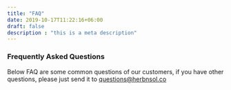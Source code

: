 ```yaml
---
title: "FAQ"
date: 2019-10-17T11:22:16+06:00
draft: false
description : "this is a meta description"
---
```


### Frequently Asked Questions

Below FAQ are some common questions of our customers, if you have other questions, please just send it to questions@herbnsol.co